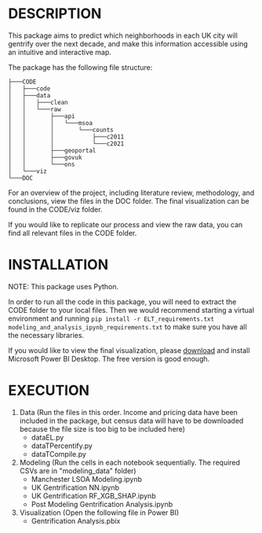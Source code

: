 # DESCRIPTION

This package aims to predict which neighborhoods in each UK city will gentrify over the next decade, and make this information accessible using an intuitive and interactive map.

The package has the following file structure:

    ├───CODE
    │   ├───code
    │   ├───data
    │   │   ├───clean
    │   │   └───raw
    │   │       ├───api
    │   │       │   └───msoa
    │   │       │       └───counts
    │   │       │           ├───c2011
    │   │       │           └───c2021
    │   │       ├───geoportal
    │   │       ├───govuk
    │   │       └───ons
    │   └───viz
    └───DOC

For an overview of the project, including literature review, methodology, and conclusions, view the files in the DOC folder. The final visualization can be found in the CODE/viz folder.

If you would like to replicate our process and view the raw data, you can find all relevant files in the CODE folder.

# INSTALLATION

NOTE: This package uses Python.

In order to run all the code in this package, you will need to extract the CODE folder to your local files. Then we would recommend starting a virtual environment and running `pip install -r ELT_requirements.txt modeling_and_analysis_ipynb_requirements.txt` to make sure you have all the necessary libraries.

If you would like to view the final visualization, please [download](https://powerbi.microsoft.com/en-us/downloads/) and install Microsoft Power BI Desktop. The free version is good enough.

# EXECUTION

1. Data (Run the files in this order. Income and pricing data have been included in the package, but census data will have to be downloaded because the file size is too big to be included here)
    - dataEL.py
    - dataTPercentify.py
    - dataTCompile.py
2. Modeling (Run the cells in each notebook sequentially. The required CSVs are in "modeling_data" folder)
    - Manchester LSOA Modeling.ipynb
    - UK Gentrification NN.ipynb
    - UK Gentrification RF_XGB_SHAP.ipynb
    - Post Modeling Gentrification Analysis.ipynb
3. Visualization (Open the following file in Power BI)
    - Gentrification Analysis.pbix
